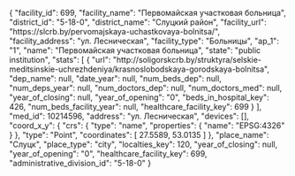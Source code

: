 {
    "facility_id": 699,
    "facility_name": "Первомайская участковая больница",
    "district_id": "5-18-0",
    "district_name": "Слуцкий район",
    "facility_url": "https:\/\/slcrb.by\/pervomajskaya-uchastkovaya-bolnitsa\/",
    "facility_address": "ул. Лесническая",
    "facility_type": "Больницы",
    "ap_1": "1",
    "name": "Первомайская участковая больница",
    "state": "public institution",
    "stats": [
        {
            "url": "http:\/\/soligorskcrb.by\/struktyra\/selskie-meditsinskie-uchrezhdeniya\/krasnoslobodskaya-gorodskaya-bolnitsa",
            "dep_name": null,
            "date_year": null,
            "num_beds_dep": null,
            "num_deps_year": null,
            "num_doctors_dep": null,
            "num_doctors_med": null,
            "year_of_closing": null,
            "year_of_opening": "0",
            "beds_in_hospital_key": 426,
            "num_beds_facility_year": null,
            "healthcare_facility_key": 699
        }
    ],
    "med_id": 10214596,
    "address": "ул. Лесническая",
    "devices": [],
    "coord_x_y": {
        "crs": {
            "type": "name",
            "properties": {
                "name": "EPSG:4326"
            }
        },
        "type": "Point",
        "coordinates": [
            27.5589,
            53.0135
        ]
    },
    "place_name": "Слуцк",
    "place_type": "city",
    "localties_key": 120,
    "year_of_closing": null,
    "year_of_opening": "0",
    "healthcare_facility_key": 699,
    "administrative_division_id": "5-18-0"
}